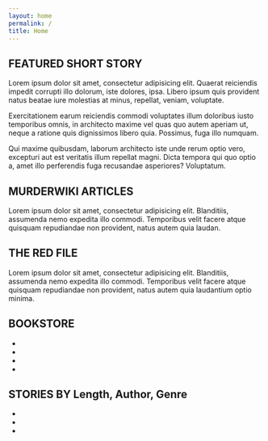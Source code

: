 ```yaml
---
layout: home
permalink: /
title: Home
---
```


<div class="{{ page.title }} homepage">

  <div class="featuredss">
  <h2>FEATURED SHORT STORY</h2>
  <p>Lorem ipsum dolor sit amet, consectetur adipisicing elit. Quaerat reiciendis impedit corrupti illo dolorum, iste dolores, ipsa. Libero ipsum quis provident natus beatae iure molestias at minus, repellat, veniam, voluptate.</p>
  <p>Exercitationem earum reiciendis commodi voluptates illum doloribus iusto temporibus omnis, in architecto maxime vel quas quo autem aperiam ut, neque a ratione quis dignissimos libero quia. Possimus, fuga illo numquam.</p>
  <p>Qui maxime quibusdam, laborum architecto iste unde rerum optio vero, excepturi aut est veritatis illum repellat magni. Dicta tempora qui quo optio a, amet illo perferendis fuga recusandae asperiores? Voluptatum.</p>
  </div>

  <div class="murderwiki">
  <h2>MURDERWIKI ARTICLES</h2>
  <p>Lorem ipsum dolor sit amet, consectetur adipisicing elit. Blanditiis, assumenda nemo expedita illo commodi. Temporibus velit facere atque quisquam repudiandae non provident, natus autem quia laudan.</p>
  </div>

  <div class="trf">
  <h2>THE RED FILE</h2>
  <p>Lorem ipsum dolor sit amet, consectetur adipisicing elit. Blanditiis, assumenda nemo expedita illo commodi. Temporibus velit facere atque quisquam repudiandae non provident, natus autem quia laudantium optio minima.</p>
  </div>

  <div class="bookstore">
  <h2>BOOKSTORE</h2>
   <ul>
    <li><img class="bookimg" src="https://placehold.it/80x100?text=1" alt=""></li>
    <li><img class="bookimg" src="https://placehold.it/80x100?text=2" alt=""></li>
    <li><img class="bookimg" src="https://placehold.it/80x100?text=3" alt=""></li>
    <li><img class="bookimg" src="https://placehold.it/80x100?text=4" alt=""></li>
  </ul>
  </div>

  <div class="stories">
  <h2>STORIES BY Length, Author, Genre</h2>
   <ul>
    <li><img class="storyimg length" src="https://placehold.it/50x10?text=Length" alt=""></li>
    <li><img class="storyimg author" src="https://placehold.it/50x10?text=Author" alt=""></li>
    <li><img class="storyimg genre" src="https://placehold.it/50x10?text=Genre" alt=""></li>
  </ul>
  </div>

</div>
